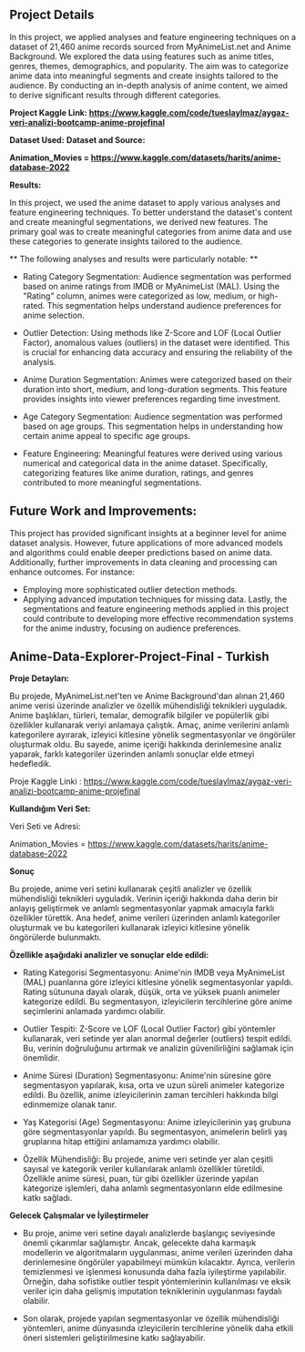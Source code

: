 ## Project Details

In this project, we applied analyses and feature engineering techniques on a dataset of 21,460 anime records sourced from MyAnimeList.net and Anime Background. We explored the data using features such as anime titles, genres, themes, demographics, and popularity. The aim was to categorize anime data into meaningful segments and create insights tailored to the audience. By conducting an in-depth analysis of anime content, we aimed to derive significant results through different categories.

**Project Kaggle Link: https://www.kaggle.com/code/tueslaylmaz/aygaz-veri-analizi-bootcamp-anime-projefinal**

**Dataset Used:**
**Dataset and Source:**

**Animation_Movies = https://www.kaggle.com/datasets/harits/anime-database-2022**

**Results:**

In this project, we used the anime dataset to apply various analyses and feature engineering techniques. To better understand the dataset's content and create meaningful segmentations, we derived new features. The primary goal was to create meaningful categories from anime data and use these categories to generate insights tailored to the audience.

** The following analyses and results were particularly notable: **

* Rating Category Segmentation:
Audience segmentation was performed based on anime ratings from IMDB or MyAnimeList (MAL). Using the "Rating" column, animes were categorized as low, medium, or high-rated. This segmentation helps understand audience preferences for anime selection.

* Outlier Detection:
Using methods like Z-Score and LOF (Local Outlier Factor), anomalous values (outliers) in the dataset were identified. This is crucial for enhancing data accuracy and ensuring the reliability of the analysis.

* Anime Duration Segmentation:
Animes were categorized based on their duration into short, medium, and long-duration segments. This feature provides insights into viewer preferences regarding time investment.

* Age Category Segmentation:
Audience segmentation was performed based on age groups. This segmentation helps in understanding how certain anime appeal to specific age groups.

* Feature Engineering:
Meaningful features were derived using various numerical and categorical data in the anime dataset. Specifically, categorizing features like anime duration, ratings, and genres contributed to more meaningful segmentations.

## Future Work and Improvements: 
This project has provided significant insights at a beginner level for anime dataset analysis. However, future applications of more advanced models and algorithms could enable deeper predictions based on anime data. Additionally, further improvements in data cleaning and processing can enhance outcomes. For instance:

* Employing more sophisticated outlier detection methods.
* Applying advanced imputation techniques for missing data.
Lastly, the segmentations and feature engineering methods applied in this project could contribute to developing more effective recommendation systems for the anime industry, focusing on audience preferences.

## Anime-Data-Explorer-Project-Final - Turkish

**Proje Detayları:**

Bu projede, MyAnimeList.net'ten ve Anime Background'dan alınan 21,460 anime verisi üzerinde analizler ve özellik mühendisliği teknikleri uyguladık. Anime başlıkları, türleri, temalar, demografik bilgiler ve popülerlik gibi özellikler kullanarak veriyi anlamaya çalıştık. Amaç, anime verilerini anlamlı kategorilere ayırarak, izleyici kitlesine yönelik segmentasyonlar ve öngörüler oluşturmak oldu. Bu sayede, anime içeriği hakkında derinlemesine analiz yaparak, farklı kategoriler üzerinden anlamlı sonuçlar elde etmeyi hedefledik.

Proje Kaggle Linki : https://www.kaggle.com/code/tueslaylmaz/aygaz-veri-analizi-bootcamp-anime-projefinal

**Kullandığım Veri Set:** 

Veri Seti ve Adresi:

Animation_Movies = https://www.kaggle.com/datasets/harits/anime-database-2022

**Sonuç**

Bu projede, anime veri setini kullanarak çeşitli analizler ve özellik mühendisliği teknikleri uyguladık. Verinin içeriği hakkında daha derin bir anlayış geliştirmek ve anlamlı segmentasyonlar yapmak amacıyla farklı özellikler türettik. Ana hedef, anime verileri üzerinden anlamlı kategoriler oluşturmak ve bu kategorileri kullanarak izleyici kitlesine yönelik öngörülerde bulunmaktı.

**Özellikle aşağıdaki analizler ve sonuçlar elde edildi:**

* Rating Kategorisi Segmentasyonu: Anime'nin IMDB veya MyAnimeList (MAL) puanlarına göre izleyici kitlesine yönelik segmentasyonlar yapıldı. Rating sütununa dayalı olarak, düşük, orta ve yüksek puanlı animeler kategorize edildi. Bu segmentasyon, izleyicilerin tercihlerine göre anime seçimlerini anlamada yardımcı olabilir.

* Outlier Tespiti: Z-Score ve LOF (Local Outlier Factor) gibi yöntemler kullanarak, veri setinde yer alan anormal değerler (outliers) tespit edildi. Bu, verinin doğruluğunu artırmak ve analizin güvenilirliğini sağlamak için önemlidir.

* Anime Süresi (Duration) Segmentasyonu: Anime'nin süresine göre segmentasyon yapılarak, kısa, orta ve uzun süreli animeler kategorize edildi. Bu özellik, anime izleyicilerinin zaman tercihleri hakkında bilgi edinmemize olanak tanır.

* Yaş Kategorisi (Age) Segmentasyonu: Anime izleyicilerinin yaş grubuna göre segmentasyonlar yapıldı. Bu segmentasyon, animelerin belirli yaş gruplarına hitap ettiğini anlamamıza yardımcı olabilir.

* Özellik Mühendisliği: Bu projede, anime veri setinde yer alan çeşitli sayısal ve kategorik veriler kullanılarak anlamlı özellikler türetildi. Özellikle anime süresi, puan, tür gibi özellikler üzerinde yapılan kategorize işlemleri, daha anlamlı segmentasyonların elde edilmesine katkı sağladı.


**Gelecek Çalışmalar ve İyileştirmeler**

* Bu proje, anime veri setine dayalı analizlerde başlangıç seviyesinde önemli çıkarımlar sağlamıştır. Ancak, gelecekte daha karmaşık modellerin ve algoritmaların uygulanması, anime verileri üzerinden daha derinlemesine öngörüler yapabilmeyi mümkün kılacaktır. Ayrıca, verilerin temizlenmesi ve işlenmesi konusunda daha fazla iyileştirme yapılabilir. Örneğin, daha sofistike outlier tespit yöntemlerinin kullanılması ve eksik veriler için daha gelişmiş imputation tekniklerinin uygulanması faydalı olabilir.

* Son olarak, projede yapılan segmentasyonlar ve özellik mühendisliği yöntemleri, anime dünyasında izleyicilerin tercihlerine yönelik daha etkili öneri sistemleri geliştirilmesine katkı sağlayabilir.
